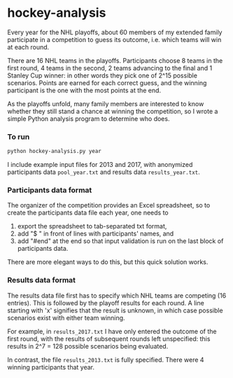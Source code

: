 # hockey-analysis

Every year for the NHL playoffs, about 60 members of my extended family participate in a competition to guess its outcome, i.e. which teams will win at each round.

There are 16 NHL teams in the playoffs.
Participants choose 8 teams in the first round, 4 teams in the second, 2 teams advancing to the final and 1 Stanley Cup winner:
in other words they pick one of 2^15 possible scenarios.
Points are earned for each correct guess, and the winning participant is the one with the most points at the end.

As the playoffs unfold, many family members are interested to know whether they still stand a chance at winning the competition, so I wrote a simple Python analysis program to determine who does.


### To run

```bash
python hockey-analysis.py year
```

I include example input files for 2013 and 2017, with anonymized participants data `pool_year.txt` and results data `results_year.txt`.


### Participants data format

The organizer of the competition provides an Excel spreadsheet, so to create the participants data file each year, one needs to
1. export the spreadsheet to tab-separated txt format,
1. add "$ " in front of lines with participants' names, and
1. add "#end" at the end so that input validation is run on the last block of participants data.

There are more elegant ways to do this, but this quick solution works.


### Results data format

The results data file first has to specify which NHL teams are competing (16 entries).
This is followed by the playoff results for each round.
A line starting with 'x' signifies that the result is unknown, in which case possible scenarios exist with either team winning.

For example, in `results_2017.txt` I have only entered the outcome of the first round, with the results of subsequent rounds left unspecified:
this results in 2^7 = 128 possible scenarios being evaluated.

In contrast, the file `results_2013.txt` is fully specified.
There were 4 winning participants that year.

